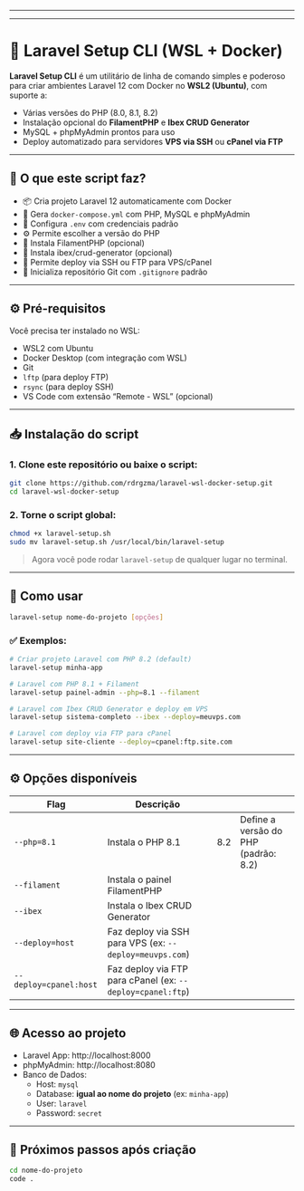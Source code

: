 
---

---
# 🚀 Laravel Setup CLI (WSL + Docker)

**Laravel Setup CLI** é um utilitário de linha de comando simples e poderoso para criar ambientes Laravel 12 com Docker no **WSL2 (Ubuntu)**, com suporte a:

- Várias versões do PHP (8.0, 8.1, 8.2)
- Instalação opcional do **FilamentPHP** e **Ibex CRUD Generator**
- MySQL + phpMyAdmin prontos para uso
- Deploy automatizado para servidores **VPS via SSH** ou **cPanel via FTP**

---

## 🧰 O que este script faz?

- 📦 Cria projeto Laravel 12 automaticamente com Docker
- 🐳 Gera `docker-compose.yml` com PHP, MySQL e phpMyAdmin
- 🔐 Configura `.env` com credenciais padrão
- ⚙️ Permite escolher a versão do PHP
- 🎨 Instala FilamentPHP (opcional)
- 🔧 Instala ibex/crud-generator (opcional)
- 🚀 Permite deploy via SSH ou FTP para VPS/cPanel
- 🧪 Inicializa repositório Git com `.gitignore` padrão

---

## ⚙️ Pré-requisitos

Você precisa ter instalado no WSL:

- WSL2 com Ubuntu
- Docker Desktop (com integração com WSL)
- Git
- `lftp` (para deploy FTP)
- `rsync` (para deploy SSH)
- VS Code com extensão “Remote - WSL” (opcional)

---

## 📥 Instalação do script

### 1. Clone este repositório ou baixe o script:

```bash
git clone https://github.com/rdrgzma/laravel-wsl-docker-setup.git
cd laravel-wsl-docker-setup
````

### 2. Torne o script global:

```bash
chmod +x laravel-setup.sh
sudo mv laravel-setup.sh /usr/local/bin/laravel-setup
```

> Agora você pode rodar `laravel-setup` de qualquer lugar no terminal.

---

## 🚀 Como usar

```bash
laravel-setup nome-do-projeto [opções]
```

### ✅ Exemplos:

```bash
# Criar projeto Laravel com PHP 8.2 (default)
laravel-setup minha-app

# Laravel com PHP 8.1 + Filament
laravel-setup painel-admin --php=8.1 --filament

# Laravel com Ibex CRUD Generator e deploy em VPS
laravel-setup sistema-completo --ibex --deploy=meuvps.com

# Laravel com deploy via FTP para cPanel
laravel-setup site-cliente --deploy=cpanel:ftp.site.com
```

---

## ⚙️ Opções disponíveis

| Flag                   | Descrição                                                  |       |                                      |
| ---------------------- | ---------------------------------------------------------- | ----- | ------------------------------------ |
| `--php=8.1`            | Instala o PHP 8.1                                          | 8.2   | Define a versão do PHP (padrão: 8.2) |
| `--filament`           | Instala o painel FilamentPHP                               |       |                                      |
| `--ibex`               | Instala o Ibex CRUD Generator                              |       |                                      |
| `--deploy=host`        | Faz deploy via SSH para VPS (ex: `--deploy=meuvps.com`)    |       |                                      |
| `--deploy=cpanel:host` | Faz deploy via FTP para cPanel (ex: `--deploy=cpanel:ftp`) |       |                                      |

---
## 🌐 Acesso ao projeto

- Laravel App: http://localhost:8000  
- phpMyAdmin: http://localhost:8080  
- Banco de Dados:
  - Host: `mysql`
  - Database: **igual ao nome do projeto** (ex: `minha-app`)
  - User: `laravel`
  - Password: `secret`

---

## 📂 Próximos passos após criação

```bash
cd nome-do-projeto
code .
